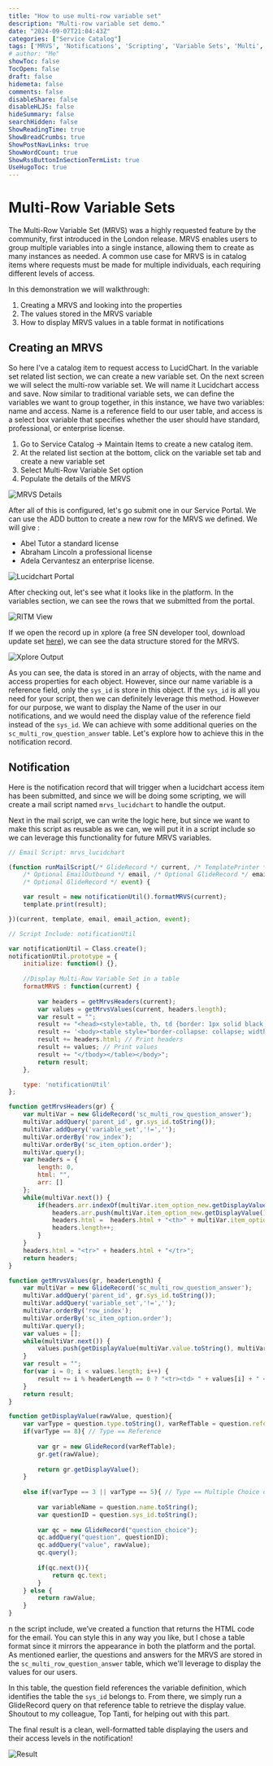 ```yaml
---
title: "How to use multi-row variable set"
description: "Multi-row variable set demo."
date: "2024-09-07T21:04:43Z"
categories: ["Service Catalog"]
tags: ['MRVS', 'Notifications', 'Scripting', 'Variable Sets', 'Multi', 'Catalog Item', 'Xplore']
# author: "Me"
showToc: false
TocOpen: false
draft: false
hidemeta: false
comments: false
disableShare: false
disableHLJS: false
hideSummary: false
searchHidden: false
ShowReadingTime: true
ShowBreadCrumbs: true
ShowPostNavLinks: true
ShowWordCount: true
ShowRssButtonInSectionTermList: true
UseHugoToc: true
---
```



# Multi-Row Variable Sets
The Multi-Row Variable Set (MRVS) was a highly requested feature by the community, first introduced in the London release. MRVS enables users to group multiple variables into a single instance, allowing them to create as many instances as needed. A common use case for MRVS is in catalog items where requests must be made for multiple individuals, each requiring different levels of access.

In this demonstration we will walkthrough:

1. Creating a MRVS and looking into the properties
2. The values stored in the MRVS variable
3. How to display MRVS values in a table format in notifications

## Creating an MRVS

So here I've a catalog item to request access to LucidChart. In the variable set related list section, we can create a new variable set. On the next screen we will select the multi-row variable set. We will name it Lucidchart access and save. Now similar to traditional variable sets, we can define the variables we want to group together, in this instance, we have two variables: name and access. Name is a reference field to our user table, and access is a select box variable that specifies whether the user should have standard, professional, or enterprise license.

1. Go to Service Catalog -> Maintain Items to create a new catalog item.
2. At the related list section at the bottom, click on the variable set tab and create a new variable set
3. Select Multi-Row Variable Set option
4. Populate the details of the MRVS

![MRVS Details](mrvs-details.png)

After all of this is configured, let's go submit one in our Service Portal. We can use the ADD button to create a new row for the MRVS we defined. We will give :

- Abel Tutor a standard license
- Abraham Lincoln a professional license
- Adela Cervantesz an enterprise license.

![Lucidchart Portal](lucid-portal.png)

After checking out, let's see what it looks like in the platform. In the variables section, we can see the rows that we submitted from the portal. 

![RITM View](ritm-submitted.png)

If we open the record up in xplore (a free SN developer tool, download update set [here](https://thewhitespace.io/applications/xplore-developer-toolkit/)), we can see the data structure stored for the MRVS.

![Xplore Output](xplore.png)

As you can see, the data is stored in an array of objects, with the name and access properties for each object. However, since our name variable is a reference field, only the `sys_id` is store in this object. If the `sys_id` is all you need for your script, then we can definitely leverage this method. However for our purpose, we want to display the Name of the user in our notifications, and we would need the display value of the reference field instead of the `sys_id`. We can achieve with some additional queries on the `sc_multi_row_question_answer` table. Let's explore how to achieve this in the notification record.

## Notification

Here is the notification record that will trigger when a lucidchart access item has been submitted, and since we will be doing some scripting, we will create a mail script named `mrvs_lucidchart` to handle the output.

Next in the mail script, we can write the logic here, but since we want to make this script as reusable as we can, we will put it in a script include so we can leverage this functionality for future MRVS variables.
```javascript
// Email Script: mrvs_lucidchart

(function runMailScript(/* GlideRecord */ current, /* TemplatePrinter */ template,
	/* Optional EmailOutbound */ email, /* Optional GlideRecord */ email_action,
	/* Optional GlideRecord */ event) {

	var result = new notificationUtil().formatMRVS(current);
	template.print(result);

})(current, template, email, email_action, event);
```

<!-- {{< gist zaidongy a38905b6d601d8ef862334b2f4ebc396 >}} -->

```javascript
// Script Include: notificationUtil

var notificationUtil = Class.create();
notificationUtil.prototype = {
    initialize: function() {},
	
	//Display Multi-Row Variable Set in a table
	formatMRVS : function(current) {
	
		var headers = getMrvsHeaders(current);
		var values = getMrvsValues(current, headers.length);
		var result = "";
		result += "<head><style>table, th, td {border: 1px solid black; text-align:left;}</style></head>";
		result += '<body><table style="border-collapse: collapse; width:75%"><tbody>';
		result += headers.html; // Print headers
		result += values; // Print values
		result += "</tbody></table></body>";
		return result;
	},

    type: 'notificationUtil'
};

function getMrvsHeaders(gr) {
    var multiVar = new GlideRecord('sc_multi_row_question_answer');
    multiVar.addQuery('parent_id', gr.sys_id.toString());
    multiVar.addQuery('variable_set','!=','');
    multiVar.orderBy('row_index');
    multiVar.orderBy('sc_item_option.order');
    multiVar.query();
    var headers = {
        length: 0,
        html: "",
        arr: []
    };
    while(multiVar.next()) {
        if(headers.arr.indexOf(multiVar.item_option_new.getDisplayValue()) === -1) {
            headers.arr.push(multiVar.item_option_new.getDisplayValue());
            headers.html =  headers.html + "<th>" + multiVar.item_option_new.getDisplayValue() + "</th>";
            headers.length++;
        }
    }
    headers.html = "<tr>" + headers.html + "</tr>";
    return headers;
}

function getMrvsValues(gr, headerLength) {
    var multiVar = new GlideRecord('sc_multi_row_question_answer');
    multiVar.addQuery('parent_id', gr.sys_id.toString());
    multiVar.addQuery('variable_set','!=','');
    multiVar.orderBy('row_index');
    multiVar.orderBy('sc_item_option.order');
    multiVar.query();
    var values = [];
    while(multiVar.next()) {
        values.push(getDisplayValue(multiVar.value.toString(), multiVar.item_option_new));
    }
    var result = "";
    for(var i = 0; i < values.length; i++) {
        result += i % headerLength == 0 ? "<tr><td> " + values[i] + " </td>" : "<td> " + values[i] + " </td></tr>";
    }
    return result;
}

function getDisplayValue(rawValue, question){
    var varType = question.type.toString(), varRefTable = question.reference.toString();
    if(varType == 8){ // Type == Reference
        
        var gr = new GlideRecord(varRefTable);
        gr.get(rawValue);
        
        return gr.getDisplayValue();
    }
    
    else if(varType == 3 || varType == 5){ // Type == Multiple Choice or Select Box
        
        var variableName = question.name.toString();
        var questionID = question.sys_id.toString();
        
        var qc = new GlideRecord("question_choice");
        qc.addQuery("question", questionID);
        qc.addQuery("value", rawValue);
        qc.query();
        
        if(qc.next()){
            return qc.text;
        }
    } else {
        return rawValue;
    }
}
```

n the script include, we’ve created a function that returns the HTML code for the email. You can style this in any way you like, but I chose a table format since it mirrors the appearance in both the platform and the portal. As mentioned earlier, the questions and answers for the MRVS are stored in the `sc_multi_row_question_answer` table, which we'll leverage to display the values for our users.

In this table, the question field references the variable definition, which identifies the table the `sys_id` belongs to. From there, we simply run a GlideRecord query on that reference table to retrieve the display value. Shoutout to my colleague, Top Tanti, for helping out with this part.

The final result is a clean, well-formatted table displaying the users and their access levels in the notification!

![Result](result.png)